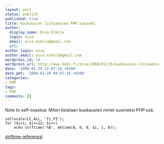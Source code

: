 ```yaml
---
layout: post
status: publish
published: true
title: Kuukausien listaaminen PHP:ss&auml;
author:
  display_name: Oiva Eskola
  login: oiva
  email: oiva.eskola@gmail.com
  url: ''
author_login: oiva
author_email: oiva.eskola@gmail.com
wordpress_id: 19
wordpress_url: http://www.bobs.fi/oiva/2008/01/29/kuukausien-listaaminen-phpssa/
date: '2008-01-29 11:07:18 +0200'
date_gmt: '2008-01-29 09:07:18 +0200'
categories:
- PHP
tags:
- PHP
comments: []
---
```

<p>Note to self-osastoa: Miten listataan kuukausien nimet suomeksi PHP:ss&auml;.</p>
<pre><code>setlocale(LC_ALL, 'fi_FI');
for ($i=1; $i<=12; $i++)
    echo strftime('%B', mktime(0, 0, 0, $i, 1, 0));</code></pre>
<p><a href="http://fi2.php.net/strftime">strftime-referenssi</a></p>
